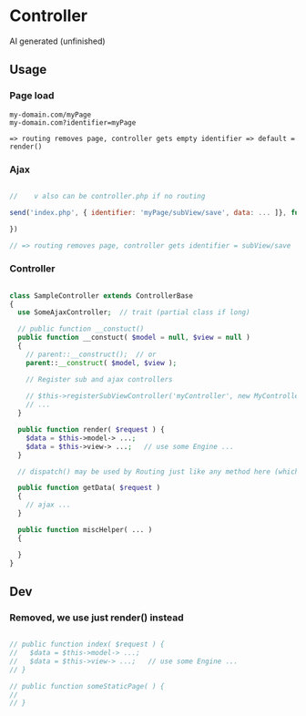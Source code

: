 # Controller

AI generated (unfinished)


Usage
----------------------------------------------------------

### Page load

```
my-domain.com/myPage
my-domain.com?identifier=myPage

=> routing removes page, controller gets empty identifier => default = render()
```


### Ajax

```javascript

//    v also can be controller.php if no routing

send('index.php', { identifier: 'myPage/subView/save', data: ... ]}, function( result, data ) {

})

// => routing removes page, controller gets identifier = subView/save
```


### Controller

```php

class SampleController extends ControllerBase
{
  use SomeAjaxController;  // trait (partial class if long)

  // public function __constuct()
  public function __constuct( $model = null, $view = null )
  {
    // parent::__construct();  // or
    parent::__construct( $model, $view );

    // Register sub and ajax controllers
    
    // $this->registerSubViewController('myController', new MyController());
    // ...
  }

  public function render( $request ) {
    $data = $this->model-> ...;
    $data = $this->view-> ...;   // use some Engine ...
  }

  // dispatch() may be used by Routing just like any method here (which handles sub controllers)

  public function getData( $request )
  {
    // ajax ...
  }

  public function miscHelper( ... )
  {

  }
}
```


Dev
----------------------------------------------------------

### Removed, we use just render() instead

```php

// public function index( $request ) {
//   $data = $this->model-> ...;
//   $data = $this->view-> ...;   // use some Engine ...
// }

// public function someStaticPage( ) {
// 
// }
```
